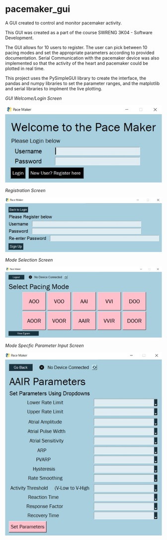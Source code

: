# pacemaker_gui
A GUI created to control and monitor pacemaker activity. 

This GUI was created as a part of the course SWRENG 3K04 - Software Development. 

The GUI allows for 10 users to register. The user can pick between 10 pacing modes and set the appropriate parameters according to provided documentation. Serial Communication with the pacemaker device was also implemented so that the activity of the heart and pacemaker could be plotted in real time. 

This project uses the PySimpleGUI library to create the interface, the pandas and numpy libraries to set the parameter ranges, and the matplotlib and serial libraries to implment the live plotting. 


*GUI Welcome/Login Screen*

![](https://github.com/MadelineColeman/pacemaker_gui/blob/main/Pictures/welcom.jpg)


*Registration Screen*

![](https://github.com/MadelineColeman/pacemaker_gui/blob/main/Pictures/register.jpg)


*Mode Selection Screen*

![](https://github.com/MadelineColeman/pacemaker_gui/blob/main/Pictures/mode%20select.jpg)


*Mode Specfic Parameter Input Screen*

![](https://github.com/MadelineColeman/pacemaker_gui/blob/main/Pictures/mode_selection.jpg)


